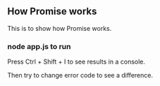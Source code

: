 ## How Promise works

This is to show how Promise works.

### node app.js to run

Press Ctrl + Shift + I to see results in a console.

Then try to change error code to see a difference.
